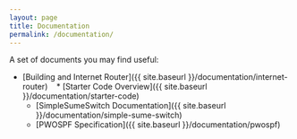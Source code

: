 ```yaml
---
layout: page
title: Documentation
permalink: /documentation/
---
```


A set of documents you may find useful:

* [Building and Internet Router]({{ site.baseurl }}/documentation/internet-router)
    * [Starter Code Overview]({{ site.baseurl }}/documentation/starter-code)
    * [SimpleSumeSwitch Documentation]({{ site.baseurl }}/documentation/simple-sume-switch)
    * [PWOSPF Specification]({{ site.baseurl }}/documentation/pwospf)
    

